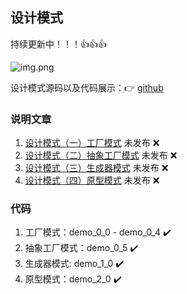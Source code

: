 ## 设计模式

持续更新中！！！👍👍👍


![img.png](https://img-blog.csdnimg.cn/20210630184331365.png)


设计模式源码以及代码展示：👉 [github](https://github.com/zero028/design-pattern)


### 说明文章 
1. [设计模式（一）工厂模式](https://blog.csdn.net/qq_41929184/article/details/117955365)  未发布 ❌
2. [设计模式（二）抽象工厂模式](https://blog.csdn.net/qq_41929184/article/details/118338143) 未发布 ❌ 
3. [设计模式（三）生成器模式](https://blog.csdn.net/qq_41929184/article/details/118357585) 未发布 ❌
4. [设计模式（四）原型模式](https://blog.csdn.net/qq_41929184/article/details/118366444) 未发布 ❌

### 代码
1. 工厂模式：demo_0_0 - demo_0_4 ✔️
2. 抽象工厂模式：demo_0_5 ✔️
3. 生成器模式: demo_1_0 ✔️
4. 原型模式：demo_2_0 ✔️
